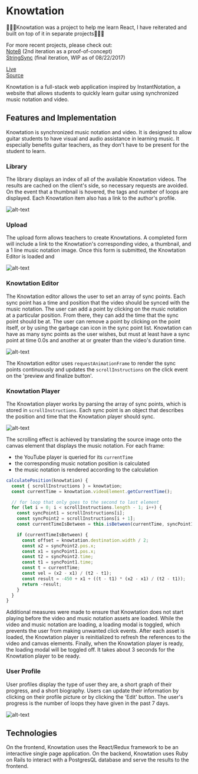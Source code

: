 # Knowtation

🚨🚨🚨Knowtation was a project to help me learn React, I have reiterated and built on top of it in separate projects🚨🚨🚨

For more recent projects, please check out:
<br />
[Note8](http://note8.co) (2nd iteration as a proof-of-concept)
<br />
[StringSync](https://stringsync.com) (final iteration, WIP as of 08/22/2017)

[Live](http://www.knowtation.net)
<br/>
[Source](http://github.com/jaredjj3/Knowtation)

Knowtation is a full-stack web application inspired by InstantNotation,
a website that allows students to quickly learn guitar using synchronized
music notation and video.

## Features and Implementation

Knowtation is synchronized music notation and video. It is designed to allow
guitar students to have visual and audio assistance in learning music. It
especially benefits guitar teachers, as they don't have to be present for the
student to learn.

### Library

The library displays an index of all of the available Knowtation videos. The
results are cached on the client's side, so necessary requests are avoided.
On the event that a thumbnail is hovered, the tags and number of loops
are displayed. Each Knowtation item also has a link to the author's
profile.

![alt-text](./docs/screenshots/library.png)

### Upload

The upload form allows teachers to create Knowtations. A completed form will include a link to the Knowtation's corresponding video, a thumbnail, and a 1 line music notation image. Once this form is submitted, the Knowtation Editor is loaded and

![alt-text](./docs/screenshots/upload.png)

### Knowtation Editor

The Knowtation editor allows the user to set an array of sync points. Each sync point
has a time and position that the video should be synced with the music notation.
The user can add a point by clicking on the music notation at a particular position.
From there, they can add the time that the sync point should be at. The user
can remove a point by clicking on the point itself, or by using the garbage can icon
in the sync point list. Knowtation can have as many sync points as the user wishes, but must at least have a sync point at time 0.0s and another at or greater than the video's duration time.

![alt-text](./docs/screenshots/editor.png)

The Knowtation editor uses `requestAnimationFrame` to render the sync
points continuously and updates the `scrollInstructions` on the click event
on the 'preview and finalize button'.

### Knowtation Player

The Knowtation player works by parsing the array of sync points, which is stored in `scrollInstructions`. Each sync point is an object that describes the position and time that the Knowtation player should sync.

![alt-text](./docs/screenshots/show.png)

The scrolling effect is achieved by translating the source image onto the canvas element that displays the music notation. For each frame:

* the YouTube player is queried for its `currentTime`
* the corresponding music notation position is calculated
* the music notation is rendered according to the calculation

```javascript
calculatePosition(knowtation) {
  const { scrollInstructions } = knowtation;
  const currentTime = knowtation.videoElement.getCurrentTime();

  // for loop that only goes to the second to last element
  for (let i = 0; i < scrollInstructions.length - 1; i++) {
    const syncPoint1 = scrollInstructions[i];
    const syncPoint2 = scrollInstructions[i + 1];
    const currentTimeIsBetween = this.isBetween(currentTime, syncPoint1.time, syncPoint2.time);

    if (currentTimeIsBetween) {
      const offset = knowtation.destination.width / 2;
      const x2 = syncPoint2.pos.x;
      const x1 = syncPoint1.pos.x;
      const t2 = syncPoint2.time;
      const t1 = syncPoint1.time;
      const t = currentTime;
      const vel = (x2 - x1) / (t2 - t1);
      const result = -450 + x1 + ((t - t1) * (x2 - x1) / (t2 - t1));
      return -result;
    }
  }
}

```

Additional measures were made to ensure that Knowtation does not start playing before the video and music notation assets are loaded. While the video and music notation are loading, a loading modal is toggled, which prevents the user from making unwanted click events. After each asset is loaded, the Knowtation player is reinitialized to refresh the references to the video and canvas elements. Finally, when the Knowtation player is ready, the loading modal will be toggled off. It takes about 3 seconds for the Knowtation player to be ready.

### User Profile

User profiles display the type of user they are, a short graph of their progress, and a short biography. Users can update their information by clicking on their profile picture or by clicking the 'Edit' button. The user's progress is the number of loops they have given in the past 7 days.

![alt-text](./docs/screenshots/profile.png)

## Technologies

On the frontend, Knowtation uses the React/Redux framework to be an interactive single page application. On the backend, Knowtation uses Ruby on Rails to interact with a PostgresQL database and serve the results to the frontend.
